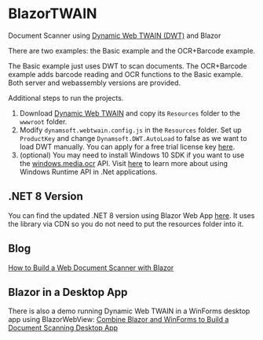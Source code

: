 # BlazorTWAIN

Document Scanner using [Dynamic Web TWAIN (DWT)](https://www.dynamsoft.com/web-twain/overview/) and Blazor

There are two examples: the Basic example and the OCR+Barcode example.

The Basic example just uses DWT to scan documents. The OCR+Barcode example adds barcode reading and OCR functions to the Basic example. Both server and webassembly versions are provided.

Additional steps to run the projects.

1. Download [Dynamic Web TWAIN](https://www.dynamsoft.com/web-twain/downloads/) and copy its `Resources` folder to the `wwwroot` folder.
2. Modify `dynamsoft.webtwain.config.js` in the `Resources` folder. Set up `ProductKey` and change `Dynamsoft.DWT.AutoLoad` to false as we want to load DWT manually. You can apply for a free trial license key [here](https://www.dynamsoft.com/customer/license/trialLicense/?product=dwt).
3. (optional) You may need to install Windows 10 SDK if you want to use the [windows.media.ocr](https://docs.microsoft.com/en-us/uwp/api/Windows.Media.Ocr.OcrEngine?view=winrt-20348) API. Visit [here](https://docs.microsoft.com/en-us/windows/apps/desktop/modernize/desktop-to-uwp-enhance) to learn more about using Windows Runtime API in .Net applications.

## .NET 8 Version

You can find the updated .NET 8 version using Blazor Web App [here](https://github.com/tony-xlh/BlazorTWAIN/tree/main/Basic/.NET%208). It uses the library via CDN so you do not need to put the resources folder into it.

## Blog

[How to Build a Web Document Scanner with Blazor](https://www.dynamsoft.com/codepool/web-document-scanner-with-blazor.html)

## Blazor in a Desktop App

There is also a demo running Dynamic Web TWAIN in a WinForms desktop app using BlazorWebView: [Combine Blazor and WinForms to Build a Document Scanning Desktop App](https://www.dynamsoft.com/codepool/blazor-webview-winforms-document-scanner.html)



